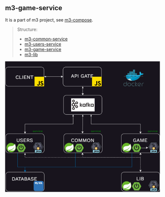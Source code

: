 ## m3-game-service

It is a part of m3 project, see 
[m3-compose](https://github.com/a-f-larionov/m3-compose/blob/main/README.md).

> Structure:
>- [m3-common-service](https://github.com/a-f-larionov/m3-common-service/)
>- [m3-users-service](https://github.com/a-f-larionov/m3-users-service/)
>- [m3-game-service](https://github.com/a-f-larionov/m3-game-service/)
>- [m3-lib](https://github.com/a-f-larionov/m3-lib/)

![m3-diagram.drawio.png](https://raw.githubusercontent.com/a-f-larionov/m3-compose/main/docs/m3-diagram.drawio.png)
